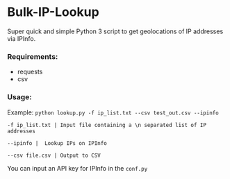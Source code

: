 # Bulk-IP-Lookup
Super quick and simple Python 3 script to get geolocations of IP addresses via IPInfo.

### Requirements:
* requests
* csv

### Usage:
Example: `python lookup.py -f ip_list.txt --csv test_out.csv --ipinfo`

`-f ip_list.txt | Input file containing a \n separated list of IP addresses`

`--ipinfo |  Lookup IPs on IPInfo`

`--csv file.csv | Output to CSV`

You can input an API key for IPInfo in the `conf.py`
